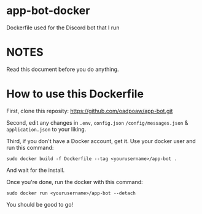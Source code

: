 # app-bot-docker
Dockerfile used for the Discord bot that I run

# NOTES
Read this document before you do anything.

# How to use this Dockerfile
First, clone this reposity: https://github.com/oadpoaw/app-bot.git

Second, edit any changes in `.env`, `config.json` `/config/messages.json` & `application.json` to your liking. 

Third, if you don't have a Docker account, get it. Use your docker user and run this command:
```
sudo docker build -f Dockerfile --tag <yourusername>/app-bot .
```
And wait for the install. 

Once you're done, run the docker with this command:
```
sudo docker run <yourusername>/app-bot --detach
```

You should be good to go!
